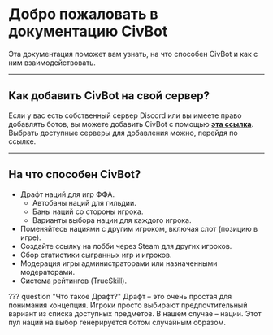 # Добро пожаловать в документацию CivBot

Эта документация поможет вам узнать, на что способен CivBot и как с ним взаимодействовать.

---

## Как добавить CivBot на свой сервер?

Если у вас есть собственный сервер Discord или вы имеете право добавлять ботов, вы можете добавить CivBot с помощью
**[эта ссылка](https://discord.com/api/oauth2/authorize?client_id=1009788964460310558&permissions=17998061366336&scope=bot+applications.commands)**.
<br />Выбрать доступные серверы для добавления можно, перейдя по ссылке.

---

## На что способен CivBot?

- Драфт наций для игр ФФА.
    - Автобаны наций для гильдии.
    - Баны наций со стороны игрока.
    - Варианты выбора нации для каждого игрока.
- Поменяйтесь нациями с другим игроком, включая слот (позицию в игре).
- Создайте ссылку на лобби через Steam для других игроков.
- Сбор статистики сыгранных игр и игроков.
- Модерация игры администраторами или назначенными модераторами.
- Система рейтингов (TrueSkill).

??? question "Что такое Драфт?"
    Драфт – это очень простая для понимания концепция. Игроки просто выбирают предпочтительный вариант из списка доступных предметов. В нашем случае – нации. Этот пул наций на выбор генерируется ботом случайным образом.
